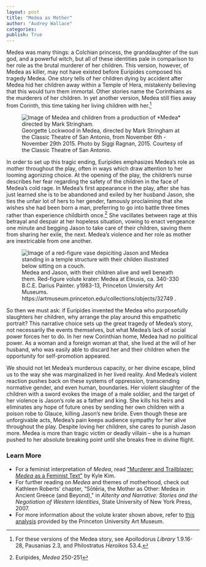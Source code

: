 ```yaml
---
layout: post
title: "Medea as Mother"
author: "Audrey Wallace"
categories: 
publish: True
---
```


Medea was many things: a Colchian princess, the granddaughter of the sun god, and a powerful witch, but all of these identities pale in comparison to her role as the brutal murderer of her children. This version, however, of Medea as killer, may not have existed before Euripides composed his tragedy Medea. One story tells of her children dying by accident after Medea hid her children away within a Temple of Hera, mistakenly believing that this would turn them immortal. Other stories name the Corinthians as the murderers of her children. In yet another version, Medea still flies away from Corinth, this time taking her living children with her.[^1]

[^1]: For these versions of the Medea story, see Apollodorus *Library* 1.9.16-28, Pausanias 2.3, and Philostratus *Heroikos* 53.4.

<figure>
  <img src="{{ site.baseurl }}/assets/images/blog2_medea.jpg" alt="Image of Medea and children from a production of *Medea* directed by Mark Stringham."/>
  <figcaption>Georgette Lockwood in Medea, directed by Mark Stringham at the Classic Theatre of San Antonio, from November 6th - November 29th 2015. Photo by Siggi Ragnan, 2015. Courtesy of the Classic Theatre of San Antonio.</figcaption>
</figure>

In order to set up this tragic ending, Euripides emphasizes Medea’s role as mother throughout the play, often in ways which draw attention to her looming agonizing choice. At the opening of the play, the children’s nurse describes her fear regarding the safety of the children in the face of Medea’s cold rage. In Medea’s first appearance in the play, after she has just learned she is to be abandoned and exiled by her husband Jason, she ties the unfair lot of hers to her gender, famously proclaiming that she wishes she had been born a man, preferring to go into battle three times rather than experience childbirth once.[^2]  She vacillates between rage at this betrayal and despair at her hopeless situation, vowing to enact vengeance one minute and begging Jason to take care of their children, saving them from sharing her exile, the next. Medea’s violence and her role as mother are inextricable from one another.

[^2]: Euripides, *Medea* 250-251

<figure>
  <img src="{{ site.baseurl }}/assets/images/blog2_vase.png" alt="Image of a red-figure vase depiciting Jason and Medea standing in a temple structure with their childen illustrated below sitting on a couch."/>
  <figcaption>Medea and Jason, with their children alive and well beneath them. Red-figure volute krater: Medea at Eleusis, ca. 340-330 B.C.E. Darius Painter. y1983-13, Princeton Unviersity Art Museums. https://artmuseum.princeton.edu/collections/objects/32749 .</figcaption>
</figure>

So then we must ask: if Euripides invented the Medea who purposefully slaughters her children, why arrange the play around this empathetic portrait? This narrative choice sets up the great tragedy of Medea’s story, not necessarily the events themselves, but what Medea’s lack of social power forces her to do. In her new Corinthian home, Medea had no political power. As a woman and a foreign woman at that, she lived at the will of her husband, who was easily able to discard her and their children when the opportunity for self-promotion appeared.

We should not let Medea’s murderous capacity, or her divine escape, blind us to the way she was marginalized in her lived reality. And Medea’s violent reaction pushes back on these systems of oppression, transcending normative gender, and even human, boundaries. Her violent slaughter of the children with a sword evokes the image of a male soldier, and the target of her violence is Jason’s role as a father and king. She kills his heirs and eliminates any hope of future ones by sending her own children with a poison robe to Glauce, killing Jason’s new bride. Even though these are unforgivable acts, Medea’s pain keeps audience sympathy for her alive throughout the play. Despite loving her children, she cares to punish Jason more. Medea is more than tragic victim or deadly villain – she is a human pushed to her absolute breaking point until she breaks free in divine flight.

### Learn More
- For a feminist interpretation of *Medea*, read ["Murderer and Trailblazer: *Medea* as a Feminist Text"](https://confluence.gallatin.nyu.edu/context/interdisciplinary-seminar/murderer-and-trailblazer-medea-as-a-feminist-text) by Kyle Kim.
- For further reading on *Medea* and themes of motherhood, check out Kathleen Roberts' chapter, “Sōtēria, the Mother as Other: Medea in Ancient Greece (and Beyond)," in *Alterity and Narrative: Stories and the Negotiation of Western Identities*, State University of New York Press, 2007.
- For more information about the volute krater shown above, refer to [this analysis](https://artmuseum.princeton.edu/learn/explore/resources/viewers/616845772f361c0018efa1fc) provided by the Princeton University Art Museum.
